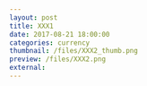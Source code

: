 ```yaml
---
layout: post
title: XXX1
date: 2017-08-21 18:00:00
categories: currency
thumbnail: /files/XXX2_thumb.png
preview: /files/XXX2.png
external:
---
```

